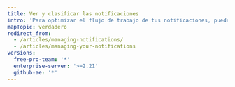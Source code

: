 ```yaml
---
title: Ver y clasificar las notificaciones
intro: 'Para optimizar el flujo de trabajo de tus notificaciones, puedes personalizar como las visualizas y clasificas.'
mapTopic: verdadero
redirect_from:
  - /articles/managing-notifications/
  - /articles/managing-your-notifications
versions:
  free-pro-team: '*'
  enterprise-server: '>=2.21'
  github-ae: '*'
---
```


